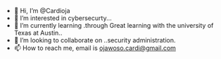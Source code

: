 - 👋 Hi, I’m @Cardioja
- 👀 I’m interested in cybersecurty...
- 🌱 I’m currently learning .through Great learning with the university of Texas at Austin..
- 💞️ I’m looking to collaborate on ..security administration.
- 📫 How to reach me, email is ojawoso.cardi@gmail.com 

<!---
Cardioja/Cardioja is a ✨ special ✨ repository because its `README.md` (this file) appears on your GitHub profile.
You can click the Preview link to take a look at your changes.
--->
